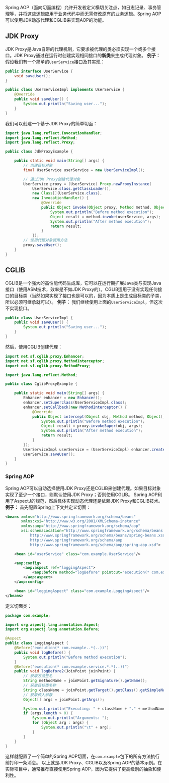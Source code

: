 Spring AOP（面向切面编程）允许开发者定义横切关注点，如日志记录、事务管理等，并将这些逻辑应用于业务代码中而无需修改原有的业务逻辑。Spring AOP可以使用JDK动态代理和CGLIB来实现AOP的功能。
## JDK Proxy

JDK Proxy是Java自带的代理机制，它要求被代理的类必须实现一个或多个接口。JDK Proxy通过在运行时创建实现相同接口的**新类**来生成代理对象。
**例子：**
假设我们有一个简单的`UserService`接口及其实现：
```Java
public interface UserService {
    void saveUser();
}

public class UserServiceImpl implements UserService {
    @Override
    public void saveUser() {
        System.out.println("Saving user...");
    }
}
```
我们可以创建一个基于JDK Proxy的简单切面：
```Java
import java.lang.reflect.InvocationHandler;
import java.lang.reflect.Method;
import java.lang.reflect.Proxy;

public class JdkProxyExample {

    public static void main(String[] args) {
        // 创建目标对象
        final UserService userService = new UserServiceImpl();

        // 通过JDK Proxy创建代理对象
        UserService proxy = (UserService) Proxy.newProxyInstance(
            UserService.class.getClassLoader(),
            new Class[]{UserService.class},
            new InvocationHandler() {
                @Override
                public Object invoke(Object proxy, Method method, Object[] args) throws Throwable {
                    System.out.println("Before method execution");
                    Object result = method.invoke(userService, args);
                    System.out.println("After method execution");
                    return result;
                }
            });
        // 使用代理对象调用方法
        proxy.saveUser();
    }
}
```

## CGLIB

CGLIB是一个强大的高性能代码生成库，它可以在运行期扩展Java类与实现Java接口（使用ASM技术，效率是不如JDK Proxy的）。CGLIB适用于没有实现任何接口的目标类（当然如果实现了接口也是可以的，因为本质上是生成目标类的子类，所以必须可继承就可以）。
**例子：**
我们继续使用上面的`UserServiceImpl`，但这次不实现接口。
```Java
public class UserServiceImpl {
    public void saveUser() {
        System.out.println("Saving user...");
    }
}
```
然后，使用CGLIB创建代理：
```Java
import net.sf.cglib.proxy.Enhancer;
import net.sf.cglib.proxy.MethodInterceptor;
import net.sf.cglib.proxy.MethodProxy;

import java.lang.reflect.Method;

public class CglibProxyExample {

    public static void main(String[] args) {
        Enhancer enhancer = new Enhancer();
        enhancer.setSuperclass(UserServiceImpl.class);
        enhancer.setCallback(new MethodInterceptor() {
            @Override
            public Object intercept(Object obj, Method method, Object[] args, MethodProxy proxy) throws Throwable {
                System.out.println("Before method execution");
                Object result = proxy.invokeSuper(obj, args);
                System.out.println("After method execution");
                return result;
            }
        });
        UserServiceImpl userService = (UserServiceImpl) enhancer.create();
        userService.saveUser();
    }
}
```

### Spring AOP

Spring AOP可以自动选择使用JDK Proxy还是CGLIB来创建代理。如果目标对象实现了至少一个接口，则默认使用JDK Proxy；否则使用CGLIB。
Spring AOP利用了AspectJ的规范，然后具体实现动态代理还是依赖JDK Proxy和CGLIB技术。
**例子：**
首先配置Spring上下文并定义切面：
```XML
<beans xmlns="http://www.springframework.org/schema/beans"
       xmlns:xsi="http://www.w3.org/2001/XMLSchema-instance"
       xmlns:aop="http://www.springframework.org/schema/aop"
       xsi:schemaLocation="http://www.springframework.org/schema/beans
           http://www.springframework.org/schema/beans/spring-beans.xsd
           http://www.springframework.org/schema/aop
           http://www.springframework.org/schema/aop/spring-aop.xsd">

    <bean id="userService" class="com.example.UserService"/>

    <aop:config>
        <aop:aspect ref="loggingAspect">
            <aop:before method="logBefore" pointcut="execution(* com.example..*(..))"/>
        </aop:aspect>
    </aop:config>

    <bean id="loggingAspect" class="com.example.LoggingAspect"/>
</beans>
```
定义切面类：
```Java
package com.example;

import org.aspectj.lang.annotation.Aspect;
import org.aspectj.lang.annotation.Before;

@Aspect
public class LoggingAspect {
    @Before("execution(* com.example..*(..))")
    public void logBefore() {
        System.out.println("Before method execution");
    }
    @Before("execution(* com.example.service.*.*(..))")
    public void logBefore2(JoinPoint joinPoint) {
        // 获取方法签名
        String methodName = joinPoint.getSignature().getName();
        // 获取目标类名称
        String className = joinPoint.getTarget().getClass().getSimpleName();
        // 获取传入参数
        Object[] args = joinPoint.getArgs();

        System.out.println("Executing: " + className + "." + methodName + "()");
        if (args.length > 0) {
            System.out.println("Arguments: ");
            for (Object arg : args) {
                System.out.println("\t" + arg);
            }
        }
    }
}
```
这样就配置了一个简单的Spring AOP切面，在`com.example`包下的所有方法执行前打印一条消息。
以上就是JDK Proxy、CGLIB以及Spring AOP的基本示例。在实际项目中，通常推荐直接使用Spring AOP，因为它提供了更高级别的抽象和便利性。